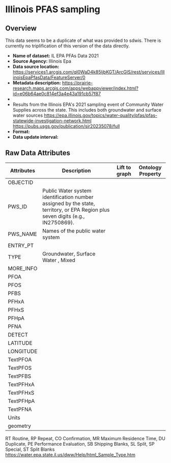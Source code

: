 
 # Illinois PFAS sampling
 ## Overview

This data seems to be a duplicate of what was provided to sdwis. There is currently no triplification of this version of the data directly. 

 * **Name of dataset:** IL EPA PFAs Data 2021
 * **Source Agency:** Illinois Epa
 * **Data source location:**  https://services1.arcgis.com/qI0WaD4k85ljbKGT/ArcGIS/rest/services/IllinoisEpaPfasData/FeatureServer/0
 * **Metadata description:** https://prairie-research.maps.arcgis.com/apps/webappviewer/index.html?id=e06b64ae0c814ef3a4e43a191cb57f87
 * 
 * Results from the Illinois EPA's 2021 sampling event of Community Water Supplies across the state. This includes both groundwater and surface water sources
    https://epa.illinois.gov/topics/water-quality/pfas/pfas-statewide-investigation-network.html
    https://pubs.usgs.gov/publication/sir20235078/full
 * **Format:**
 * **Data update interval:**

## Raw Data Attributes
| Attributes | Description       | Lift to graph | Ontology Property |
|------------|-------------------|---------------|-------------------|
| OBJECTID   |   |       |   |
| PWS_ID     | Public Water system identification number assigned by the state, territory, or EPA Region plus seven digits (e.g., IN2750869). |       |   |
| PWS_NAME   | Names of the public water system       |       |   |
| ENTRY_PT   ||       |   |
| TYPE       | Groundwater,  Surface Water , Mixed    |       |   |
| MORE_INFO  ||       |   |
| PFOA       ||       |   |
| PFOS       ||       |   |
| PFBS       ||       |   |
| PFHxA      ||       |   |
| PFHxS      ||       |   |
| PFHpA      ||       |   |
| PFNA       ||       |   |
| DETECT     ||       |   |
| LATITUDE   ||       |   |
| LONGITUDE  ||       |   |
| TextPFOA   ||       |   |
| TextPFOS   ||       |   |
| TextPFBS   ||       |   |
| TextPFHxA  ||       |   |
| TextPFHxS  ||       |   |
| TextPFHpA  ||       |   |
| TextPFNA   ||       |   |
| Units      ||       |   |
| geometry   ||       |   |

RT Routine, RP Repeat, CO Confirmation, MR Maximum Residence Time, DU Duplicate, PE Performance Evaluation, SB Shipping Blanks, SL Split, SP Special, ST Split Blanks https://water.epa.state.il.us/dww/Help/html_Sample_Type.htm

